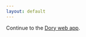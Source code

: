 ```yaml
---
layout: default
---
```


Continue to the [Dory web app](https://dory.app/events/ssG8gRAXWD1TU5J1enCk/26d348d4_an-afternoon-with-chatgpt).
